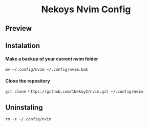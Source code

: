 <h1 align="center">Nekoys Nvim Config</h1>

## Preview

## Instalation

#### Make a backup of your current nvim folder

```shell
mv ~/.config/nvim ~/.config/nvim.bak
```

#### Clone the repository

```shell
git clone https://github.com/1Nekoy2/nvim.git ~/.config/nvim
```
## Uninstaling 

```shell
rm -r ~/.config/nvim
```

